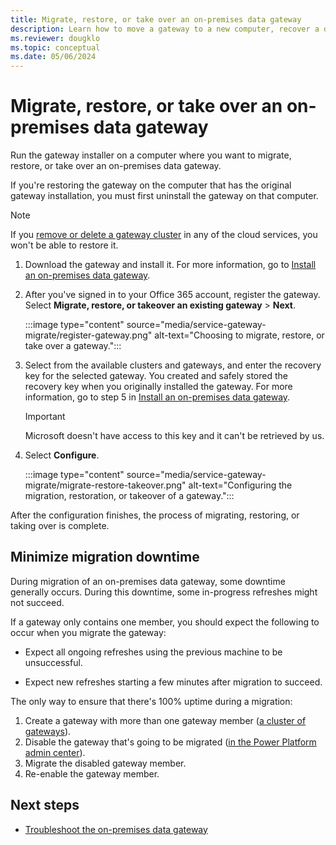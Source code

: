```yaml
---
title: Migrate, restore, or take over an on-premises data gateway
description: Learn how to move a gateway to a new computer, recover a damaged gateway, or take over ownership of a gateway.
ms.reviewer: dougklo
ms.topic: conceptual
ms.date: 05/06/2024
---
```


# Migrate, restore, or take over an on-premises data gateway

Run the gateway installer on a computer where you want to migrate, restore, or take over an on-premises data gateway.

If you're restoring the gateway on the computer that has the original gateway installation, you must first uninstall the gateway on that computer.

> [!NOTE]
> If you [remove or delete a gateway cluster](service-gateway-manage.md) in any of the cloud services, you won't be able to restore it.

1. Download the gateway and install it. For more information, go to [Install an on-premises data gateway](service-gateway-install.md).

1. After you've signed in to your Office 365 account, register the gateway. Select **Migrate, restore, or takeover an existing gateway** > **Next**.

    :::image type="content" source="media/service-gateway-migrate/register-gateway.png" alt-text="Choosing to migrate, restore, or take over a gateway.":::

1. Select from the available clusters and gateways, and enter the recovery key for the selected gateway. You created and safely stored the recovery key when you originally installed the gateway. For more information, go to step 5 in [Install an on-premises data gateway](service-gateway-install.md).

    >[!Important]
    > Microsoft doesn't have access to this key and it can't be retrieved by us.

1. Select **Configure**.

    :::image type="content" source="media/service-gateway-migrate/migrate-restore-takeover.png" alt-text="Configuring the migration, restoration, or takeover of a gateway.":::

After the configuration finishes, the process of migrating, restoring, or taking over is complete.

## Minimize migration downtime

During migration of an on-premises data gateway, some downtime generally occurs. During this downtime, some in-progress refreshes might not succeed.

If a gateway only contains one member, you should expect the following to occur when you migrate the gateway:

* Expect all ongoing refreshes using the previous machine to be unsuccessful.

* Expect new refreshes starting a few minutes after migration to succeed.

The only way to ensure that there's 100% uptime during a migration:

1. Create a gateway with more than one gateway member ([a cluster of gateways](service-gateway-high-availability-clusters.md)).
2. Disable the gateway that's going to be migrated ([in the Power Platform admin center](/power-platform/admin/onpremises-data-gateway-management#details)).
3. Migrate the disabled gateway member.
4. Re-enable the gateway member.

## Next steps

* [Troubleshoot the on-premises data gateway](service-gateway-tshoot.md)

